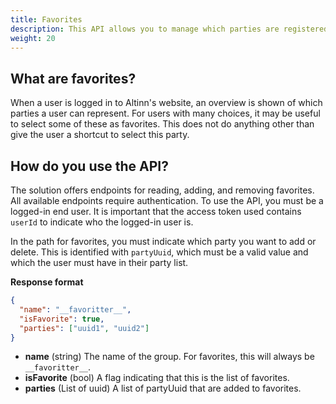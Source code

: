 ```yaml
---
title: Favorites
description: This API allows you to manage which parties are registered as favorites
weight: 20
---
```


## What are favorites?
When a user is logged in to Altinn's website, an overview is shown of which parties a user can represent.
For users with many choices, it may be useful to select some of these as favorites. This does not do anything other than give the user a shortcut to select this party.

## How do you use the API?
The solution offers endpoints for reading, adding, and removing favorites.
All available endpoints require authentication. To use the API, you must be a logged-in end user. It is important that the access token used contains `userId` to indicate who the logged-in user is.

In the path for favorites, you must indicate which party you want to add or delete. This is identified with `partyUuid`, which must be a valid value and which the user must have in their party list.

**Response format**
```json
{
  "name": "__favoritter__",
  "isFavorite": true,
  "parties": ["uuid1", "uuid2"]
}
```

* **name** (string) The name of the group. For favorites, this will always be `__favoritter__`.
* **isFavorite** (bool) A flag indicating that this is the list of favorites.
* **parties** (List of uuid) A list of partyUuid that are added to favorites.